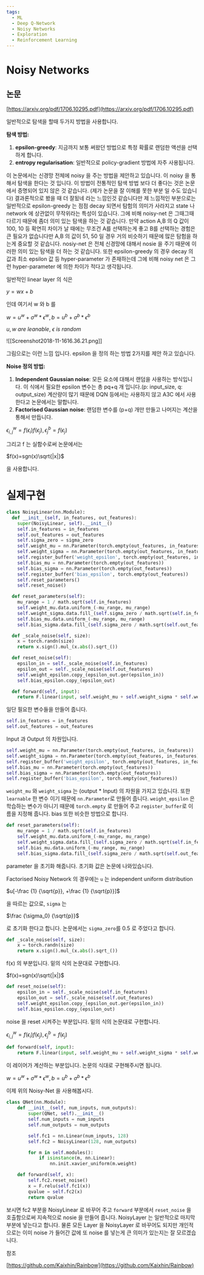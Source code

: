 ```yaml
---
tags:
  - ML
  - Deep Q-Network
  - Noisy Networks
  - Exploration
  - Reinforcement Learning
---
```


# Noisy Networks

## 논문

[https://arxiv.org/pdf/1706.10295.pdf](https://arxiv.org/pdf/1706.10295.pdf)

  

일반적으로 탐색을 할때 두가지 방법을 사용합니다.

**탐색 방법:**

1. **epsilon-greedy**: 지금까지 보통 써왔던 방법으로 특정 확률로 랜덤한 액션을 선택하게 합니다.
2. **entropy regularisation**: 일반적으로 policy-gradient 방법에 자주 사용됩니다.

  

이 논문에서는 신경망 전체에 noisy 을 주는 방법을 제안하고 있습니다. 이 noisy 을 통해서 탐색을 한다는 것 입니다. 이 방법이 전통적인 탐색 방법 보다 더 좋다는 것은 논문에서 증명되어 있지 않은 것 같습니다. (제가 논문을 잘 이해를 못한 부분 일 수도 있습니다) 결과론적으로 봤을 때 더 잘됬네 라는 느낌인것 같습니다만 제 느낌적인 부분으로는 일반적으로 epsilon-greedy 는 점점 decay 되면서 탐험의 의미가 사라지고 state 나 network 에 상관없이 무작위라는 특성이 있습니다. 그에 비해 noisy-net 은 그때그때 다르기 때문에 좀더 의미 있는 탐색을 하는 것 같습니다. 만약 action A,B 의 Q 값이 100, 10 등 확연히 차이가 날 때에는 무조건 A를 선택하는게 좋고 B를 선택하는 경험은 큰 필요가 없습니다만 A,B 의 값이 51, 50 일 경우 거의 비슷하기 때문에 많은 탐험을 하는게 중요할 것 같습니다. nosiy-net 은 전체 신경망에 대해서 nosie 을 주기 때문에 이러한 의미 있는 탐색을 더 하는 것 같습니다. 또한 epsilon-greedy 의 경우 decay 의 값과 최소 epsilon 값 등 hyper-parameter 가 존재하는데 그에 비해 noisy net 은 그런 hyper-parameter 에 의한 차이가 적다고 생각됩니다.

  

일반적인 linear layer 의 식은

$y = wx + b$

인데 여기서 w 와 b 를

$w = u^w+\sigma^w*\epsilon^w, b = u^b+\sigma^b*\epsilon^b$

$u, w \ are \ leanable, \ \epsilon \ is \ random$

![[Screenshot2018-11-1616.36.21.png]]

그림으로는 이런 느낌 입니다. epsilon 을 정의 하는 방법 2가지를 제안 하고 있습니다.

**Noise 정의 방법:**

1. **Independent Gaussian noise**: 모든 요소에 대해서 랜덤을 사용하는 방식입니다. 이 식에서 필요한 epsilon 변수는 총 pq+q 개 입니다.(p: input_size, q: output_size) 계산량이 많기 때문에 DQN 등에서는 사용하지 않고 A3C 에서 사용한다고 논문에서는 말합니다.
2. **Factorised Gaussian noise**: 랜덤한 변수를 (p+q) 개만 만들고 나머지는 계산을 통해서 만듭니다.

$\epsilon^w_{i,j} = f(\epsilon_i)f(\epsilon_j), \epsilon^b_j=f(\epsilon_j)$

그리고 f 는 실함수로써 논문에서는

$f(x)=sgn(x)\sqrt{|x|}$

을 사용합니다.

  

# 실제구현

```Python
class NoisyLinear(nn.Module):
  def __init__(self, in_features, out_features):
    super(NoisyLinear, self).__init__()
    self.in_features = in_features
    self.out_features = out_features
    self.sigma_zero = sigma_zero
    self.weight_mu = nn.Parameter(torch.empty(out_features, in_features))
    self.weight_sigma = nn.Parameter(torch.empty(out_features, in_features))
    self.register_buffer('weight_epsilon', torch.empty(out_features, in_features))
    self.bias_mu = nn.Parameter(torch.empty(out_features))
    self.bias_sigma = nn.Parameter(torch.empty(out_features))
    self.register_buffer('bias_epsilon', torch.empty(out_features))
    self.reset_parameters()
    self.reset_noise()

  def reset_parameters(self):
    mu_range = 1 / math.sqrt(self.in_features)
    self.weight_mu.data.uniform_(-mu_range, mu_range)
    self.weight_sigma.data.fill_(self.sigma_zero / math.sqrt(self.in_features))
    self.bias_mu.data.uniform_(-mu_range, mu_range)
    self.bias_sigma.data.fill_(self.sigma_zero / math.sqrt(self.out_features))

  def _scale_noise(self, size):
    x = torch.randn(size)
    return x.sign().mul_(x.abs().sqrt_())

  def reset_noise(self):
    epsilon_in = self._scale_noise(self.in_features)
    epsilon_out = self._scale_noise(self.out_features)
    self.weight_epsilon.copy_(epsilon_out.ger(epsilon_in))
    self.bias_epsilon.copy_(epsilon_out)

  def forward(self, input):
    return F.linear(input, self.weight_mu + self.weight_sigma * self.weight_epsilon, self.bias_mu + self.bias_sigma * self.bias_epsilon)
```

일단 필요한 변수들을 만들어 줍니다.

```Python
self.in_features = in_features
self.out_features = out_features
```

Input 과 Output 의 차원입니다.

```Python
self.weight_mu = nn.Parameter(torch.empty(out_features, in_features))
self.weight_sigma = nn.Parameter(torch.empty(out_features, in_features))
self.register_buffer('weight_epsilon', torch.empty(out_features, in_features))
self.bias_mu = nn.Parameter(torch.empty(out_features))
self.bias_sigma = nn.Parameter(torch.empty(out_features))
self.register_buffer('bias_epsilon', torch.empty(out_features))
```

`weight_mu` 와 `weight_sigma` 는 (output * Input) 의 차원을 가지고 있습니다. 또한 `learnable` 한 변수 이기 때문에 `nn.Parameter`로 만들어 줍니다. `weight_epsilon` 은 학습하는 변수가 아니기 때문에 `torch.empty` 로 만들어 주고 `register_buffer`로 이름을 지정해 줍니다. bias 또한 비슷한 방법으로 합니다.

```Python
def reset_parameters(self):
    mu_range = 1 / math.sqrt(self.in_features)
    self.weight_mu.data.uniform_(-mu_range, mu_range)
    self.weight_sigma.data.fill_(self.sigma_zero / math.sqrt(self.in_features))
    self.bias_mu.data.uniform_(-mu_range, mu_range)
    self.bias_sigma.data.fill_(self.sigma_zero / math.sqrt(self.out_features))
```

parameter 을 초기화 해줍니다. 초기화 값은 논문에 나와있습니다.

Factorised Noisy Network 의 경우에는 `u` 는 independent uniform distribution

$u[-\frac {1} {\sqrt{p}}, +\frac {1} {\sqrt{p}}]$

을 따르는 값으로, `sigma` 는

$\frac {\sigma_0} {\sqrt{p}}$

로 초기화 한다고 합니다. 논문에서는 `sigma_zero`를 0.5 로 주었다고 합니다.

  

```Python
def _scale_noise(self, size):
    x = torch.randn(size)
    return x.sign().mul_(x.abs().sqrt_())
```

f(x) 의 부분입니다. 밑의 식의 논문대로 구현합니다.

$f(x)=sgn(x)\sqrt{|x|}$

```Python
def reset_noise(self):
    epsilon_in = self._scale_noise(self.in_features)
    epsilon_out = self._scale_noise(self.out_features)
    self.weight_epsilon.copy_(epsilon_out.ger(epsilon_in))
    self.bias_epsilon.copy_(epsilon_out)
```

noise 을 reset 시켜주는 부분입니다. 밑의 식의 논문대로 구현합니다.

$\epsilon^w_{i,j} = f(\epsilon_i)f(\epsilon_j), \epsilon^b_j=f(\epsilon_j)$

```Python
def forward(self, input):
    return F.linear(input, self.weight_mu + self.weight_sigma * self.weight_epsilon, self.bias_mu + self.bias_sigma * self.bias_epsilon)
```

이 레이어가 계산하는 부분입니다. 논문의 식대로 구현해주시면 됩니다.

$w = u^w+\sigma^w*\epsilon^w, b = u^b+\sigma^b*\epsilon^b$

  

이제 위의 Noisy-Net 을 사용해봅시다.

```Python
class QNet(nn.Module):
    def __init__(self, num_inputs, num_outputs):
        super(QNet, self).__init__()
        self.num_inputs = num_inputs
        self.num_outputs = num_outputs

        self.fc1 = nn.Linear(num_inputs, 128)
        self.fc2 = NoisyLinear(128, num_outputs)

        for m in self.modules():
            if isinstance(m, nn.Linear):
                nn.init.xavier_uniform(m.weight)

    def forward(self, x):
        self.fc2.reset_noise()
        x = F.relu(self.fc1(x))
        qvalue = self.fc2(x)
        return qvalue
```

보시면 fc2 부분을 NoisyLinear 로 바꾸어 주고 `forward` 부분에서 `reset_noise` 을 호출함으로써 지속적으로 nosie 을 만들어 줍니다. NoisyLayer 는 일반적으로 마지막 부분에 넣는다고 합니다. 물론 모든 Layer 을 NoisyLayer 로 바꾸어도 되지만 개인적으로는 이미 noise 가 들어간 값에 또 noise 를 넣는게 큰 의미가 있는지는 잘 모르겠습니다.

  

참조

[https://github.com/Kaixhin/Rainbow](https://github.com/Kaixhin/Rainbow)